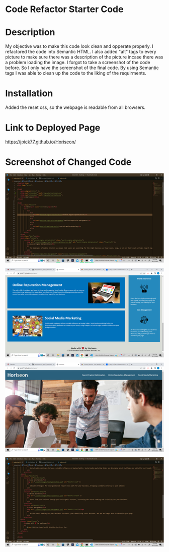 # Code Refactor Starter Code

# Description

My objective was to make this code look clean and opperate properly. I refactored the code into Semantic HTML.
I also added "alt" tags to every picture to make sure there was a description of the picture incase there was a problem loading the image.
I forgot to take a screenshot of the code before. So I only have the screenshot of the final code.
By using Semantic tags I was able to clean up the code to the liking of the requirments.

# Installation

Added the reset css, so the webpage is readable from all browsers.

# Link to Deployed Page

https://jpick77.github.io/Horiseon/

# Screenshot of Changed Code

![Alt text](./assets/images/html.pic.1.png "html.pic.1.png")

![Alt text](./assets/images/screenshot.webpage.1.png "Twebpage.1.png")

![Alt text](./assets/images/screenshot.2.png "screenshot.2")

![Alt text](./assets/images/screenshot.3.png "screenshot.3")
